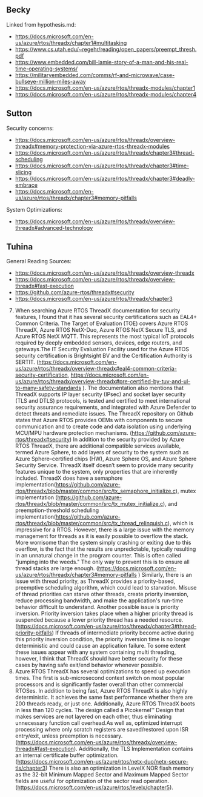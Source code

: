## Becky
Linked from hypothesis.md:
* https://docs.microsoft.com/en-us/azure/rtos/threadx/chapter1#multitasking
* https://www.cs.utah.edu/~regehr/reading/open_papers/preempt_thresh.pdf
* https://www.embedded.com/bill-lamie-story-of-a-man-and-his-real-time-operating-systems/
* https://militaryembedded.com/comms/rf-and-microwave/case-bullseye-million-miles-away
* https://docs.microsoft.com/en-us/azure/rtos/threadx-modules/chapter1
* https://docs.microsoft.com/en-us/azure/rtos/threadx-modules/chapter4
## Sutton
Security concerns:
* https://docs.microsoft.com/en-us/azure/rtos/threadx/overview-threadx#memory-protection-via-azure-rtos-threadx-modules
* https://docs.microsoft.com/en-us/azure/rtos/threadx/chapter3#thread-scheduling
* https://docs.microsoft.com/en-us/azure/rtos/threadx/chapter3#time-slicing
* https://docs.microsoft.com/en-us/azure/rtos/threadx/chapter3#deadly-embrace
* https://docs.microsoft.com/en-us/azure/rtos/threadx/chapter3#memory-pitfalls

System Optimizations:
* https://docs.microsoft.com/en-us/azure/rtos/threadx/overview-threadx#advanced-technology

## Tuhina
General Reading Sources:  
* https://docs.microsoft.com/en-us/azure/rtos/threadx/overview-threadx  
* https://docs.microsoft.com/en-us/azure/rtos/threadx/overview-threadx#fast-execution  
* https://github.com/azure-rtos/threadx#security  
* https://docs.microsoft.com/en-us/azure/rtos/threadx/chapter3  

7. When searching Azure RTOS ThreadX documentation for security features, I found that it has several security certifications such as EAL4+ Common Criteria. The Target of Evaluation (TOE) covers Azure RTOS ThreadX, Azure RTOS NetX-Duo, Azure RTOS NetX Secure TLS, and Azure RTOS NetX MQTT. This represents the most typical IoT protocols required by deeply embedded sensors, devices, edge routers, and gateways.The IT Security Evaluation Facility used for the Azure RTOS security certification is Brightsight BV and the Certification Authority is SERTIT. (https://docs.microsoft.com/en-us/azure/rtos/threadx/overview-threadx#eal4-common-criteria-security-certification, https://docs.microsoft.com/en-us/azure/rtos/threadx/overview-threadx#pre-certified-by-tuv-and-ul-to-many-safety-standards ). The documentation also mentions that ThreadX supports IP layer security (IPsec) and socket layer security (TLS and DTLS) protocols, is tested and certified to meet international security assurance requirements, and integrated with Azure Defender to detect threats and remediate issues.
The ThreadX repository on Github states that Azure RTOS provides OEMs with components to secure communication and to create code and data isolation using underlying MCU/MPU hardware protection mechanisms. (https://github.com/azure-rtos/threadx#security)
In addition to the security provided by Azure RTOS ThreadX, there are additional compatible services available, termed Azure Sphere, to add layers of security to the system such as Azure Sphere–certified chips (HW), Azure Sphere OS, and Azure Sphere Security Service. 
ThreadX itself doesn’t seem to provide many security features unique to the system, only properties that are inherently included. ThreadX does have a semaphore implementation(https://github.com/azure-rtos/threadx/blob/master/common/src/tx_semaphore_initialize.c), mutex implementation (https://github.com/azure-rtos/threadx/blob/master/common/src/tx_mutex_initialize.c), and preemption-threshold scheduling implementation(https://github.com/azure-rtos/threadx/blob/master/common/src/tx_thread_relinquish.c), which is impressive for a RTOS. 
However, there is a large issue with the memory management for threads as it is easily possible to overflow the stack. More worrisome than the system simply crashing or exiting due to this overflow, is the fact that the results are unpredictable, typically resulting  in an unnatural change in the program counter. This is often called "jumping into the weeds." The only way to prevent this is to ensure all thread stacks are large enough. (https://docs.microsoft.com/en-us/azure/rtos/threadx/chapter3#memory-pitfalls ) Similarly, there is an issue with thread priority, as ThreadX provides a priority-based, preemptive scheduling algorithm, which could lead to starvation. Misuse of thread priorities can starve other threads, create priority inversion, reduce processing bandwidth, and make the application's run-time behavior difficult to understand. Another possible issue is priority inversion. Priority inversion takes place when a higher priority thread is suspended because a lower priority thread has a needed resource. (https://docs.microsoft.com/en-us/azure/rtos/threadx/chapter3#thread-priority-pitfalls) If threads of intermediate priority become active during this priority inversion condition, the priority inversion time is no longer deterministic and could cause an application failure. To some extent these issues appear with any system containing multi threading, however, I think that ThreadX should have better security for these cases by having safe exit/end behavior whenever possible.  
8. Azure RTOS ThreadX has several optimizations to speed up execution times. The first is sub-microsecond context switch on most popular processors and is significantly faster overall than other commercial RTOSes. In addition to being fast, Azure RTOS ThreadX is also highly deterministic. It achieves the same fast performance whether there are 200 threads ready, or just one. Additionally,  Azure RTOS ThreadX boots in less than 120 cycles. The design called a Picokernel™ Design that makes services are not layered on each other, thus eliminating unnecessary function call overhead.As well as, optimized interrupt processing where only scratch registers are saved/restored upon ISR entry/exit, unless preemption is necessary. (https://docs.microsoft.com/en-us/azure/rtos/threadx/overview-threadx#fast-execution). Additionally, the TLS Implementation contains an internal certificate buffer optimization. (https://docs.microsoft.com/en-us/azure/rtos/netx-duo/netx-secure-tls/chapter3) There is also an optimization in LevelX NOR flash memory as the 32-bit Minimum Mapped Sector and Maximum Mapped Sector fields are useful for optimization of the sector read operation. (https://docs.microsoft.com/en-us/azure/rtos/levelx/chapter5).  
